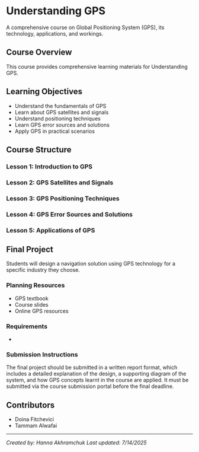 # Understanding GPS

A comprehensive course on Global Positioning System (GPS), its technology, applications, and workings.

## Course Overview

This course provides comprehensive learning materials for Understanding GPS.

## Learning Objectives

- Understand the fundamentals of GPS
- Learn about GPS satellites and signals
- Understand positioning techniques
- Learn GPS error sources and solutions
- Apply GPS in practical scenarios

## Course Structure

### Lesson 1: Introduction to GPS
### Lesson 2: GPS Satellites and Signals
### Lesson 3: GPS Positioning Techniques
### Lesson 4: GPS Error Sources and Solutions
### Lesson 5: Applications of GPS

## Final Project

Students will design a navigation solution using GPS technology for a specific industry they choose.

### Planning Resources

- GPS textbook
- Course slides
- Online GPS resources

### Requirements

- 

### Submission Instructions

The final project should be submitted in a written report format, which includes a detailed explanation of the design, a supporting diagram of the system, and how GPS concepts learnt in the course are applied. It must be submitted via the course submission portal before the final deadline.

## Contributors

- Doina Fitchevici
- Tammam Alwafai

---

*Created by: Hanna Akhramchuk*
*Last updated: 7/14/2025*